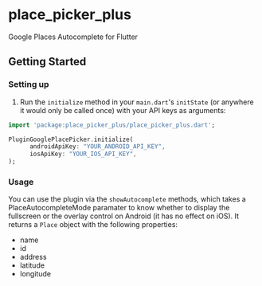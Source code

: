 # place_picker_plus

Google Places Autocomplete for Flutter

## Getting Started

### Setting up
1. Run the `initialize` method in your `main.dart`'s `initState` (or anywhere it would only be called once) with your API keys as arguments:
```dart
import 'package:place_picker_plus/place_picker_plus.dart';

PluginGooglePlacePicker.initialize(
      androidApiKey: "YOUR_ANDROID_API_KEY",
      iosApiKey: "YOUR_IOS_API_KEY",
);
```

### Usage

You can use the plugin via the `showAutocomplete` methods, which takes a PlaceAutocompleteMode paramater to know whether to display the fullscreen or the overlay control on Android (it has no effect on iOS). It returns a `Place` object with the following properties:

- name
- id
- address
- latitude
- longitude